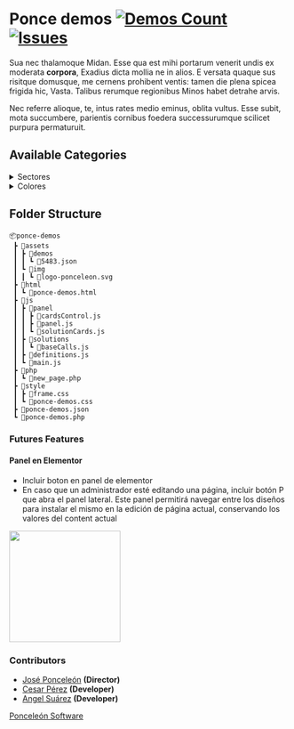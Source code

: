 # Ponce demos [![Demos Count](https://img.shields.io/badge/Demos-153-blue.svg)](https://shields.io/)  [![Issues](https://img.shields.io/github/issues/ponceleon-software/ponce-demos?logo=Github)](https://shields.io)

Sua nec thalamoque Midan. Esse qua est mihi portarum venerit undis ex moderata
**corpora**, Exadius dicta mollia ne in alios. E versata quaque sus risitque
domusque, me cernens prohibent ventis: tamen die plena spicea frigida hic,
Vasta. Talibus rerumque regionibus Minos habet detrahe arvis.

Nec referre alioque, te, intus rates medio eminus, oblita vultus. Esse subit,
mota succumbere, parientis cornibus foedera successurumque scilicet purpura
permaturuit.

## Available Categories

<details>
<summary>Sectores</summary>
<br>
<ul>
<li>A</li>
<li>A</li>
<li>A</li>
<li>A</li>
<li>A</li>
</ul>
</details>
<details>
<summary>Colores</summary>
<br>
<ul>
<li>A</li>
<li>A</li>
<li>A</li>
<li>A</li>
<li>A</li>
</ul>
</details>

## Folder Structure

```
📦ponce-demos
 ┣ 📂assets
 ┃ ┣ 📂demos
 ┃ ┃ ┗ 📜5483.json
 ┃ ┗ 📂img
 ┃ ┃ ┗ 📜logo-ponceleon.svg
 ┣ 📂html
 ┃ ┗ 📜ponce-demos.html
 ┣ 📂js
 ┃ ┣ 📂panel
 ┃ ┃ ┣ 📜cardsControl.js
 ┃ ┃ ┣ 📜panel.js
 ┃ ┃ ┗ 📜solutionCards.js
 ┃ ┣ 📂solutions
 ┃ ┃ ┗ 📜baseCalls.js
 ┃ ┣ 📜definitions.js
 ┃ ┗ 📜main.js
 ┣ 📂php
 ┃ ┗ 📜new_page.php
 ┣ 📂style
 ┃ ┣ 📜frame.css
 ┃ ┗ 📜ponce-demos.css
 ┣ 📜ponce-demos.json
 ┗ 📜ponce-demos.php

```

### Futures Features
#### Panel en Elementor
- Incluir boton en panel de elementor
- En caso que un administrador esté editando una página, incluir botón P que abra el panel lateral. Este panel permitirá navegar entre los diseños para instalar el mismo en la edición de página actual, conservando los valores del content actual

<img src="https://user-images.githubusercontent.com/20848715/112188781-ace84780-8bd9-11eb-8906-b1d774801dd3.png" data-canonical-src="https://user-images.githubusercontent.com/20848715/112188781-ace84780-8bd9-11eb-8906-b1d774801dd3.png" width="200" height="auto" />

### Contributors
* [José Ponceleón](https://github.com/ponceleon "@ponceleon") **(Director)**
* [Cesar Pérez](https://github.com/cesaraugp "@cesaraugp") **(Developer)**
* [Angel Suárez](https://github.com/angeljsb "@angeljsb") **(Developer)**

[Ponceleón Software](https://github.com/Ponceleon-Software "Ponceleón Software")
